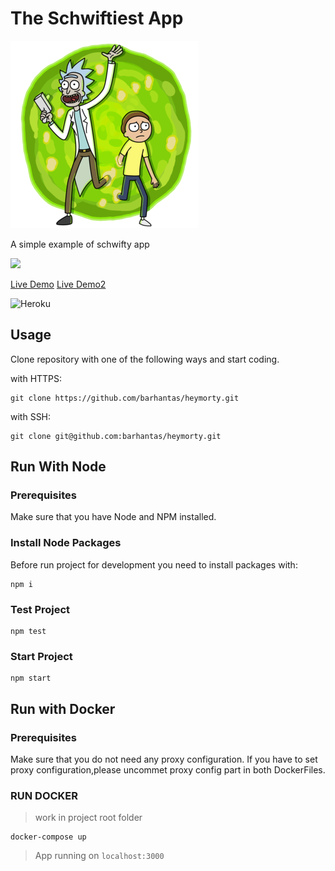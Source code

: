 # The Schwiftiest App

![Hey Morty!](https://raw.githubusercontent.com/barhantas/heymorty/master/public/favicon.ico)


A simple example of schwifty app

![](https://media.giphy.com/media/l3PKPl1XWtQU08DgL8/giphy.gif)



[Live Demo](https://heymorty.herokuapp.com/)
[Live Demo2](https://nifty-neumann-7b1628.netlify.com/)


![Heroku](https://heroku-badge.herokuapp.com/?app=heymorty)

## Usage

Clone repository with one of the following ways and start coding.

with HTTPS:

```shell
git clone https://github.com/barhantas/heymorty.git
```

with SSH:

```shell
git clone git@github.com:barhantas/heymorty.git
```

## Run With Node

### Prerequisites

Make sure that you have Node and NPM installed.

### Install Node Packages

Before run project for development you need to install packages with:

```shell
npm i
```

### Test Project

```shell
npm test
```

### Start Project

```shell
npm start
```

## Run with Docker

### Prerequisites

Make sure that you do not need any proxy configuration.
If you have to set proxy configuration,please uncommet proxy config part in both DockerFiles.

### RUN DOCKER

> work in project root folder

```shell
docker-compose up
```

> App running on `localhost:3000`
